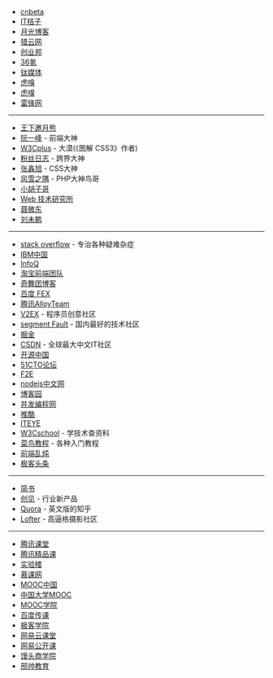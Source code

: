 
- [cnbeta](http://www.cnbeta.com)
- [IT桔子](https://www.itjuzi.com)
- [月光博客](http://www.williamlong.info)
- [猎云网](http://www.lieyunwang.com)
- [创业邦](http://www.cyzone.cn)
- [36氪](http://36kr.com)
- [钛媒体](http://www.tmtpost.com)
- [虎嗅](https://www.huxiu.com)
- [虎嗅](https://www.huxiu.com)
- [雷锋网](https://www.leiphone.com)

---

- [王下邀月熊](https://segmentfault.com/u/wxyyxc1992)
- [阮一峰](http://www.ruanyifeng.com/blog/) - 前端大神
- [W3Cplus](http://www.w3cplus.com) - 大漠(《图解 CSS3》作者)
- [粉丝日志](http://blog.fens.me) - 跨界大神
- [张鑫旭](http://www.zhangxinxu.com/wordpress/) - CSS大神
- [风雪之隅](http://www.laruence.com) - PHP大神鸟哥
- [小胡子哥](http://www.barretlee.com/entry/)
- [Web 技术研究所](https://www.web-tinker.com)
- [聂微东](http://www.fefork.com)
- [刘未鹏](http://mindhacks.cn)

---

- [stack overflow](https://stackoverflow.com) - 专治各种疑难杂症
- [IBM中国](https://www.ibm.com/developerworks/community/groups/service/html/communityview?communityUuid=3302cc3b-074e-44da-90b1-5055f1dc0d9c&lang=zh)
- [InfoQ](http://www.infoq.com/cn/)
- [淘宝前端团队](http://taobaofed.org)
- [奇舞团博客](http://www.75team.com)
- [百度 FEX](http://fex.baidu.com)
- [腾讯AlloyTeam](http://www.alloyteam.com)
- [V2EX](https://www.v2ex.com) - 程序员创意社区
- [segment Fault](https://segmentfault.com) - 国内最好的技术社区
- [掘金](https://juejin.im)
- [CSDN](http://www.csdn.net) - 全球最大中文IT社区
- [开源中国](https://www.oschina.net)
- [51CTO论坛](http://bbs.51cto.com)
- [F2E](http://f2e.im)
- [nodejs中文网](http://cnodejs.org)
- [博客园](https://www.cnblogs.com)
- [并发编程网](http://ifeve.com)
- [推酷](http://www.tuicool.com)
- [ITEYE](http://www.iteye.com)
- [W3Cschool](https://www.w3cschool.cn) - 学技术查资料
- [菜鸟教程](http://www.runoob.com) - 各种入门教程
- [前端乱炖](http://www.html-js.com)
- [极客头条](http://geek.csdn.net)

---

- [简书](http://www.jianshu.com)
- [创见](http://tech2ipo.com) - 行业新产品
- [Quora](https://www.quora.com) - 英文版的知乎
- [Lofter](http://www.lofter.com) - 高逼格摄影社区

---

- [腾讯课堂](https://ke.qq.com)
- [腾讯精品课](http://class.qq.com)
- [实验楼](https://www.shiyanlou.com)
- [慕课网](http://www.imooc.com)
- [MOOC中国](http://www.mooc.cn)
- [中国大学MOOC](http://www.icourse163.org)
- [MOOC学院](http://mooc.guokr.com)
- [百度传课](https://chuanke.baidu.com)
- [极客学院](http://www.jikexueyuan.com)
- [网易云课堂](http://study.163.com)
- [网易公开课](https://open.163.com)
- [馒头商学院](http://www.mtedu.com)
- [邢帅教育](http://www.xsteach.com)


